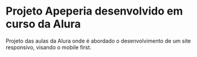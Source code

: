 # Projeto Apeperia desenvolvido em curso da Alura

Projeto das aulas da Alura onde é abordado o desenvolvimento de um site responsivo, visando o mobile first.
